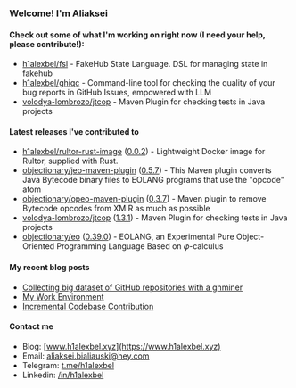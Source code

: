 ### Welcome! I'm Aliaksei

#### Check out some of what I'm working on right now (I need your help, please contribute!):

- [h1alexbel/fsl](https://github.com/h1alexbel/fsl) - FakeHub State Language. DSL for managing state in fakehub
- [h1alexbel/ghiqc](https://github.com/h1alexbel/ghiqc) - Command-line tool for checking the quality of your bug reports in GitHub Issues, empowered with LLM
- [volodya-lombrozo/jtcop](https://github.com/volodya-lombrozo/jtcop) - Maven Plugin for checking tests in Java projects

#### Latest releases I've contributed to

- [h1alexbel/rultor-rust-image](https://github.com/h1alexbel/rultor-rust-image) ([0.0.2](https://github.com/h1alexbel/rultor-rust-image/releases/tag/0.0.2)) - Lightweight Docker image for Rultor, supplied with Rust.
- [objectionary/jeo-maven-plugin](https://github.com/objectionary/jeo-maven-plugin) ([0.5.7](https://github.com/objectionary/jeo-maven-plugin/releases/tag/0.5.7)) - This Maven plugin converts Java Bytecode binary files to EOLANG programs that use the &#34;opcode&#34; atom
- [objectionary/opeo-maven-plugin](https://github.com/objectionary/opeo-maven-plugin) ([0.3.7](https://github.com/objectionary/opeo-maven-plugin/releases/tag/0.3.7)) - Maven plugin to remove Bytecode opcodes from XMIR as much as possible
- [volodya-lombrozo/jtcop](https://github.com/volodya-lombrozo/jtcop) ([1.3.1](https://github.com/volodya-lombrozo/jtcop/releases/tag/1.3.1)) - Maven Plugin for checking tests in Java projects
- [objectionary/eo](https://github.com/objectionary/eo) ([0.39.0](https://github.com/objectionary/eo/releases/tag/0.39.0)) - EOLANG, an Experimental Pure Object-Oriented Programming Language Based on 𝜑-calculus

#### My recent blog posts

- [Collecting big dataset of GitHub repositories with a ghminer](https://www.h1alexbel.xyz/2024/05/24/ghminer.html)
- [My Work Environment](https://www.h1alexbel.xyz/2024/03/17/my-work-environment.html)
- [Incremental Codebase Contribution](https://www.h1alexbel.xyz/2024/01/05/incremental-contribution.html)

#### Contact me

- Blog: [www.h1alexbel.xyz](https://www.h1alexbel.xyz)
- Email: [aliaksei.bialiauski@hey.com](mailto:aliaksei.bialiauski@hey.com)
- Telegram: [t.me/h1alexbel](https://t.me/h1alexbel)
- Linkedin: [/in/h1alexbel](https://www.linkedin.com/in/h1alexbel)
